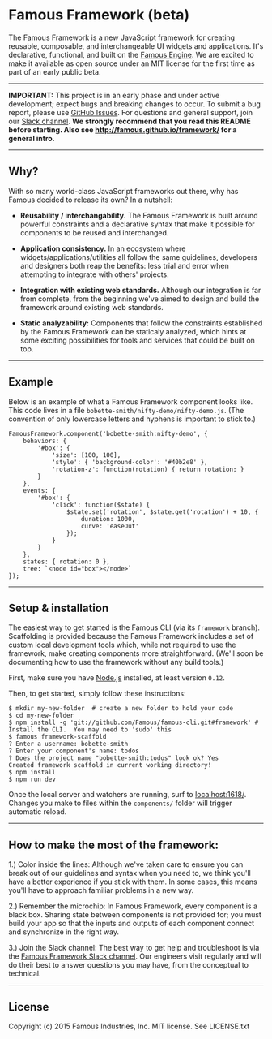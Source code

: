 # Famous Framework (beta)

The Famous Framework is a new JavaScript framework for creating reusable, composable, and interchangeable UI widgets and applications. It's declarative, functional, and built on the [Famous Engine](https://github.com/Famous/engine). We are excited to make it available as open source under an MIT license for the first time as part of an early public beta.

- - - -

**IMPORTANT:** This project is in an early phase and under active development; expect bugs and breaking changes to occur. To submit a bug report, please use [GitHub Issues](https://github.com/Famous/framework/issues). For questions and general support, join our [Slack channel](https://famous-community.slack.com/messages/framework/). **We strongly recommend that you read this README before starting. Also see http://famous.github.io/framework/ for a general intro.**

- - - -

## Why?

With so many world-class JavaScript frameworks out there, why has Famous decided to release its own? In a nutshell:

* **Reusability / interchangability.** The Famous Framework is built around powerful constraints and a declarative syntax that make it possible for components to be reused and interchanged.

* **Application consistency.** In an ecosystem where widgets/applications/utilities all follow the same guidelines, developers and designers both reap the benefits: less trial and error when attempting to integrate with others' projects.

* **Integration with existing web standards.** Although our integration is far from complete, from the beginning we've aimed to design and build the framework around existing web standards.

* **Static analyzability:** Components that follow the constraints established by the Famous Framework can be staticaly analyzed, which hints at some exciting possibilities for tools and services that could be built on top.

- - - -

## Example

Below is an example of what a Famous Framework component looks like. This code lives in a file `bobette-smith/nifty-demo/nifty-demo.js`. (The convention of only lowercase letters and hyphens is important to stick to.)

    FamousFramework.component('bobette-smith:nifty-demo', {
        behaviors: {
            '#box': {
                'size': [100, 100],
                'style': { 'background-color': '#40b2e8' },
                'rotation-z': function(rotation) { return rotation; }
            }
        },
        events: {
            '#box': {
                'click': function($state) {
                    $state.set('rotation', $state.get('rotation') + 10, {
                        duration: 1000,
                        curve: 'easeOut'
                    });
                }
            }
        },
        states: { rotation: 0 },
        tree: `<node id="box"></node>`
    });

- - - -

## Setup &amp; installation

The easiest way to get started is the Famous CLI (via its `framework` branch). Scaffolding is provided because the Famous Framework includes a set of custom local development tools which, while not required to use the framework, make creating components more straightforward. (We'll soon be documenting how to use the framework without any build tools.)

First, make sure you have [Node.js](http://nodejs.org) installed, at least version `0.12`.

Then, to get started, simply follow these instructions:

    $ mkdir my-new-folder  # create a new folder to hold your code
    $ cd my-new-folder
    $ npm install -g 'git://github.com/Famous/famous-cli.git#framework' # Install the CLI.  You may need to 'sudo' this
    $ famous framework-scaffold
    ? Enter a username: bobette-smith
    ? Enter your component's name: todos
    ? Does the project name "bobette-smith:todos" look ok? Yes
    Created framework scaffold in current working directory!
    $ npm install
    $ npm run dev

Once the local server and watchers are running, surf to [localhost:1618/](http://localhost:1618/). Changes you make to files within the `components/` folder will trigger automatic reload. 

- - - -

## How to make the most of the framework:

1.) Color inside the lines: Although we've taken care to ensure you can break out of our guidelines and syntax when you need to, we think you'll have a better experience if you stick with them. In some cases, this means you'll have to approach familiar problems in a new way.

2.) Remember the microchip: In Famous Framework, every component is a black box. Sharing state between components is not provided for; you must build your app so that the inputs and outputs of each component connect and synchronize in the right way.

3.) Join the Slack channel: The best way to get help and troubleshoot is via the [Famous Framework Slack channel](https://famous-community.slack.com/messages/framework/). Our engineers visit regularly and will do their best to answer questions you may have, from the conceptual to technical.

- - - -

## License

Copyright (c) 2015 Famous Industries, Inc. MIT license. See LICENSE.txt
